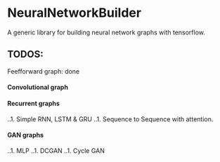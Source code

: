 NeuralNetworkBuilder
======
A generic library for building neural network graphs with tensorflow.

TODOS:
------
Feefforward graph: done
#### Convolutional graph
#### Recurrent graphs

..1. Simple RNN, LSTM & GRU
..1. Sequence to Sequence with attention.
#### GAN graphs

..1. MLP 
..1. DCGAN 
..1. Cycle GAN
